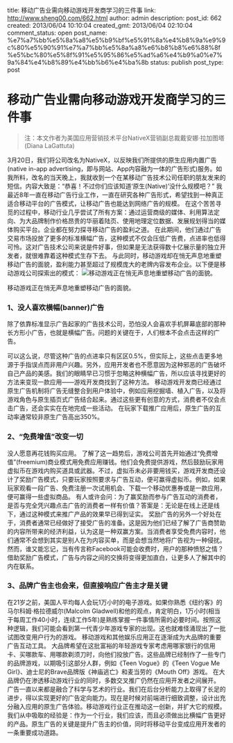 title: 移动广告业需向移动游戏开发商学习的三件事
link: http://www.sheng00.com/662.html
author: admin
description: 
post_id: 662
created: 2013/06/04 10:10:04
created_gmt: 2013/06/04 02:10:04
comment_status: open
post_name: %e7%a7%bb%e5%8a%a8%e5%b9%bf%e5%91%8a%e4%b8%9a%e9%9c%80%e5%90%91%e7%a7%bb%e5%8a%a8%e6%b8%b8%e6%88%8f%e5%bc%80%e5%8f%91%e5%95%86%e5%ad%a6%e4%b9%a0%e7%9a%84%e4%b8%89%e4%bb%b6%e4%ba%8b
status: publish
post_type: post

# 移动广告业需向移动游戏开发商学习的三件事

> 注：本文作者为美国应用营销技术平台NativeX营销副总裁戴安娜·拉加图塔(Diana LaGattuta)

3月20日，我们将公司改名为NativeX，以反映我们所提供的原生应用内置广告(native in-app advertising，即与网站、App内容融为一体的广告形式)服务。如我所料，改名的当天晚上，我就收到一个在某移动广告技术公司任职的朋友发来的短信。内容大致是：“恭喜！不过你们应该知道‘原生(Native)’没什么规模吧？” 我最近8年一直在移动广告行业工作，一直在研究各种广告形式，希望找到一种真正适合移动平台的广告模式，让移动广告也能达到网络广告的规模。 在这个苦苦寻觅的过程中，移动行业几乎尝试了所有方案：通过运营商级的媒体、利用算法定向、为大品牌制作价格昂贵的华丽着陆页、使用地理定位数据、发展规划得当的媒体购买平台。企业都在努力探寻移动广告的盈利之道。 在此期间，他们通过广告交易市场投放了更多的标准横幅广告，这种模式不仅会压低广告费，点进率也低得可怜。这对广告技术公司来说是件好事，但如果是无法获得数十亿展示量的独立开发者，就很难靠着这种模式生存下去。 与此同时，移动游戏却在悄无声息地重塑移动广告的面貌，盈利能力甚至超过了规模庞大的老牌内容发布企业。以下便是移动游戏公司探索出的模式： ![移动游戏正在悄无声息地重塑移动广告的面貌。](/wp-content/uploads/2013/06/2915_U2550P2DT20130330180512.jpg)

移动游戏正在悄无声息地重塑移动广告的面貌。

### 1、没人喜欢横幅(banner)广告

除了依靠标准显示广告起家的广告技术公司，恐怕没人会喜欢手机屏幕底部的那种长方形小广告，也就是横幅广告。问题的关键在于，人们根本不会点击这样的广告。

可以这么说，尽管这种广告的点进率只有区区0.5%，但实际上，这些点击更多地源于手指误点而非用户兴趣。另外，应用开发者也不愿意因为这种邪恶的广告破坏自己产品的美感。我们的眼睛早已习惯于忽略这种横幅广告，所以应该寻找更好的方法来变现一款应用——游戏开发商找到了这种方法。 移动游戏开发商已经通过原生广告机制将广告无缝整合到用户体验中，例如应用挖掘墙、植入广告，以及将游戏角色与原生插页式广告结合起来。通过这些更有创意的方式，消费者不仅会点击广告，还会实实在在地完成一些活动。 在玩家下载推广应用后，原生广告的互动率通常较非原生广告高出350%。 

### 2、“免费增值”改变一切

没人愿意再花钱购买应用。 了解了这一趋势后，游戏公司首先开始通过“免费增值”(freemium)商业模式用免费应用赚钱。他们会免费提供游戏，然后鼓励玩家用虚拟币在游戏内购买道具或武器。不过，虚拟币未必非要用钱买，游戏开发商还设计了奖励广告模式，只要玩家按照要求与广告互动，便可赢得虚拟币。例如，如果玩家观看一段广告、免费注册一次试用机会、下载一个移动优惠券或是一款应用，便可赢得一些虚拟商品。 有人或许会问：为了赢奖励而参与广告互动的消费者，是否与完全凭兴趣点击广告的消费者一样有价值？答案是：无论是在线上还是线下，通过这种模式来推广产品的效果早已得到证实。 奖励广告的另外一个好处在于，消费者通常已经做好了接受广告的准备。这是因为他们已经了解了广告商赞助的内容所带来的经济利益，认为这是一种双赢方案。当消费者享受免费内容时，他们通常不会想到其实是别人在为内容买单，而是会想当然地将广告视为一种侵扰。然而，谁又能忘记，当有传言称Facebook可能会收费时，用户的那种愤怒之情？ 借助奖励广告模式，广告与内容之间的交换将变得更加直白，让更多人了解其中的内在联系。 

### 3、品牌广告主也会来，但直接响应广告主才是关键

在21岁之前，美国人平均每人会玩1万小时的电子游戏。如果你熟悉《纽约客》的马尔科姆·格拉德威尔(Malcolm Gladwell)和他的观点，肯定明白，1万小时(相当于每周工作40小时，连续工作5年)是熟练掌握一件事情所需的必要时间。按照这种逻辑，我们可能会看到第一代青少年游戏专家的出现。这也就难怪涌现出了一批试图改变用户行为的游戏。 移动游戏和其他娱乐应用正在逐渐成为大品牌的重要广告互动工具。 大品牌希望在这批富裕的年轻游戏专家考虑用哪家银行的信用卡、买哪款车、用哪款剃须刀时，向他们投放广告。这些品牌已经制作了一些专门的品牌游戏，以期吸引这部分人群，例如《Teen Vogue》的《Teen Vogue Me Girl》、迪士尼的Brave品牌版《神庙逃亡》和麦当劳的《Mouth Off》游戏。 在大品牌仍在渗透移动游戏行业的同时，多数交叉推广仍然在应用开发者之间展开。 广告一直以来都是融合了科学与艺术的行业。我们在后台分析能力上取得了长足的进步，得以实现更好的广告定向能力。现在是时候对前端进行细致调整，设计出充分融入应用的原生广告体验。移动游戏行业正在推动这一创新，并扩大它的规模。 我们从中吸取的经验是：作为一个行业，我们应该，而且必须做出比横幅广告更好的产品。原生广告的关键是提升广告主的价值，同时将移动平台变成应用开发者的一条重要成功道路。